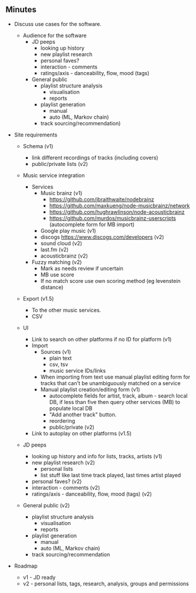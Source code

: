 ## Minutes ##

* Discuss use cases for the software.
  * Audience for the software
    * JD peeps
      * looking up history
      * new playlist research
      * personal faves?
      * interaction - comments
      * ratings/axis - danceability, flow, mood (tags)
    * General public
      * playlist structure analysis
        * visualisation
        * reports
      * playlist generation
        * manual
        * auto (ML, Markov chain)
      * track sourcing/recommendation)


* Site requirements
  * Schema (v1)
    * link different recordings of tracks (including covers)
    * public/private lists (v2)

  * Music service integration
    * Services
      * Music brainz (v1)
        * https://github.com/jbraithwaite/nodebrainz
        * https://github.com/maxkueng/node-musicbrainz/network
        * https://github.com/hughrawlinson/node-acousticbrainz
        * https://github.com/murdos/musicbrainz-userscripts (autocomplete form for MB import)
      * Google play music (v1)
      * discogs https://www.discogs.com/developers (v2)
      * sound cloud (v2)
      * last.fm (v2)
      * acousticbrainz (v2)
    * Fuzzy matching (v2)
      * Mark as needs review if uncertain
      * MB use score
      * If no match score use own scoring method (eg levenstein distance)

  * Export (v1.5)
    * To the other music services.
    * CSV

  * UI
    * Link to search on other platforms if no ID for platform (v1)
    * Import
      * Sources (v1)
        * plain text
        * csv, tsv
        * music service IDs/links
      * When importing from text use manual playlist editing form for tracks that can't be unambiguously matched on a service
      * Manual playlist creation/editing form (v1)
        * autocomplete fields for artist, track, album - search local DB, if less than five then query other services (MB) to populate local DB
        * "Add another track" button.
        * reordering
        * public/private (v2)
    * Link to autoplay on other platforms (v1.5)

  * JD peeps
    * looking up history and info for lists, tracks, artists (v1)
    * new playlist research (v2)
      * personal lists
      * list stuff like last time track played, last times artist played
    * personal faves? (v2)
    * interaction - comments (v2)
    * ratings/axis - danceability, flow, mood (tags) (v2)

  * General public (v2)
    * playlist structure analysis
      * visualisation
      * reports
    * playlist generation
      * manual
      * auto (ML, Markov chain)
    * track sourcing/recommendation


* Roadmap
  * v1 - JD ready
  * v2 - personal lists, tags, research, analysis, groups and permissions
